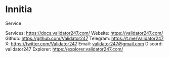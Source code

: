 # Innitia

Service

Services: https://docs.validator247.com/
Website: https://validator247.com/
Github: https://github.com/Validator247
Telegram: https://t.me/Validator247
X: https://twitter.com/Validator247
Email: validator247@gmail.com
Discord: validator247
Explorer: https://explorer.validator247.com/
